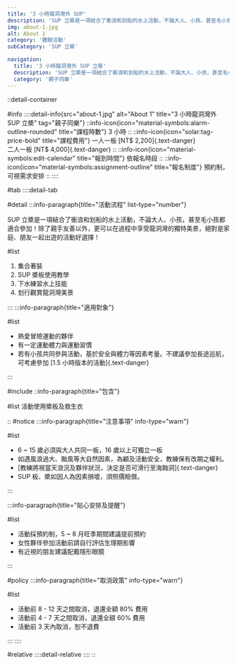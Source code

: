 ```yaml
---
title: '3 小時龍洞灣外 SUP'
description: 'SUP 立槳是一項結合了衝浪和划船的水上活動，不論大人、小孩，甚至毛小孩都適合參加！除了親手友善以外，更可以在過程中享受龍洞灣的獨特美景，絕對是家庭、朋友一起出遊的活動好選擇！'
img: about-1.jpg
alt: About 1
category: '體驗活動'
subCategory: 'SUP 立槳'

navigation:
  title: '3 小時龍洞灣外 SUP 立槳'
  description: 'SUP 立槳是一項結合了衝浪和划船的水上活動，不論大人、小孩，甚至毛小孩都適合參加！除了親手友善以外，更可以在過程中享受龍洞灣的獨特美景，絕對是家庭、朋友一起出遊的活動好選擇！'
  category: '親子同樂'
---
```


::detail-container

#info
::::detail-info{src="about-1.jpg" alt="About 1" title="3 小時龍洞灣外 SUP 立槳" tag="親子同樂"}
::info-icon{icon="material-symbols:alarm-outline-rounded" title="課程時數"}
3 小時
::
::info-icon{icon="solar:tag-price-bold" title="課程費用"}
一人一板 [NT$ 2,200]{.text-danger}
<br />
二人一板 [NT$ 4,000]{.text-danger}
::
::info-icon{icon="material-symbols:edit-calendar" title="報到時間"}
依報名時段
::
::info-icon{icon="material-symbols:assignment-outline" title="報名制度"}
預約制，可視需求安排
::
::::

#tab
::::detail-tab

#detail
:::info-paragraph{title="活動流程" list-type="number"}

SUP 立槳是一項結合了衝浪和划船的水上活動，不論大人、小孩，甚至毛小孩都適合參加！除了親手友善以外，更可以在過程中享受龍洞灣的獨特美景，絕對是家庭、朋友一起出遊的活動好選擇！

#list

1. 集合著裝
2. SUP 槳板使用教學
3. 下水練習水上技能
4. 划行觀賞龍洞灣美景

:::
:::info-paragraph{title="適用對象"}

#list

- 熱愛冒險運動的夥伴
- 有一定運動體力與運動習慣
- 若有小孩共同參與活動，基於安全與體力等因素考量。不建議參加長途巡航，可考慮參加 [1.5 小時版本的活動]{.text-danger}

:::

#include
::info-paragraph{title="包含"}

#list
活動使用槳板及救生衣

::
#notice
:::info-paragraph{title="注意事項" info-type="warn"}

#list

- 6 ~ 15 歲必須與大人共同一板，16 歲以上可獨立一板
- 如遇風浪過大、颱風等大自然因素，為顧及活動安全，教練保有改期之權利。
- [教練將視當天浪況及夥伴狀況，決定是否可滑行至海蝕洞]{.text-danger}
- SUP 板、槳如因人為因素損壞，須照價賠償。

:::

:::info-paragraph{title="貼心安排及提醒"}

#list

- 活動採預約制，5 ~ 8 月旺季期間建議提前預約
- 女性夥伴參加活動前請自行評估生理期影響
- 有近視的朋友建議配戴隱形眼鏡

:::

#policy
:::info-paragraph{title="取消政策" info-type="warn"}

#list

- 活動前 8 - 12 天之間取消，退還全額 80% 費用
- 活動前 4 - 7 天之間取消，退還全額 60% 費用
- 活動前 3 天內取消，恕不退費

:::
::::

#relative
::::detail-relative
::::
::
